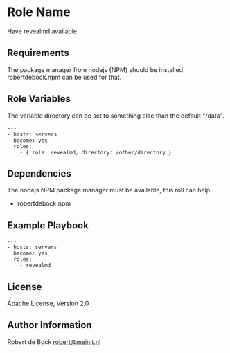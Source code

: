 Role Name
=========

Have revealmd available.

Requirements
------------

The package manager from nodejs (NPM) should be installed. robertdebock.npm can be used for that.

Role Variables
--------------

The variable directory can be set to something else than the default "/data".

```
---
- hosts: servers
  become: yes
  roles:
    - { role: revealmd, directory: /other/directory }
```

Dependencies
------------

The nodejs NPM package manager must be available, this roll can help:
- robertdebock.npm

Example Playbook
----------------

```
---
- hosts: servers
  become: yes
  roles:
    - revealmd
```

License
-------

Apache License, Version 2.0

Author Information
------------------

Robert de Bock <robert@meinit.nl>
